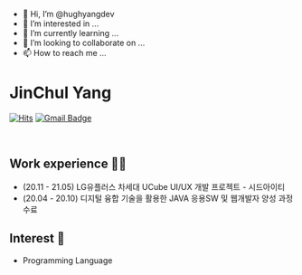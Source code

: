 - 👋 Hi, I’m @hughyangdev
- 👀 I’m interested in ...
- 🌱 I’m currently learning ...
- 💞️ I’m looking to collaborate on ...
- 📫 How to reach me ...

# JinChul Yang

[![Hits](https://hits.seeyoufarm.com/api/count/incr/badge.svg?url=https%3A%2F%2Fgithub.com%2Fhughyangdev&count_bg=%23FFD5D5&title_bg=%23FF7575&icon=&icon_color=%23E7E7E7&title=VISIT&edge_flat=false)](https://hits.seeyoufarm.com)
[![Gmail Badge](https://img.shields.io/badge/Gmail-d14836?style=flat-square&logo=Gmail&logoColor=white&link=mailto:hughyangdev@gmail.com)](mailto:hughyangdev@gmail.com)

<br>

## Work experience 🤹‍♀️
- (20.11 - 21.05) LG유플러스 차세대 UCube UI/UX 개발 프로젝트 - 시드아이티
- (20.04 - 20.10) 디지털 융합 기술을 활용한 JAVA 응용SW 및 웹개발자 양성 과정 수료

## Interest 👀
- Programming Language


